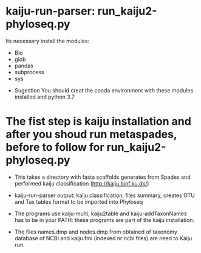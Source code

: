 # kaiju-run-parser: run_kaiju2-phyloseq.py

Its necessary install the modules:

- Bio
- glob
- pandas
- subprocess
- sys

* Sugestion You should creat the conda environment with these modules installed and python 3.7

# The fist step is kaiju installation and after you shoud run metaspades, before to follow for run_kaiju2-phyloseq.py

* This takes a directory with fasta scaffolds generates from Spades and performed kaiju classification (http://kaiju.binf.ku.dk/)

- kaiju-run-parser output: kaiju classification, files summary, creates OTU and Tax tables format to be imported into Phyloseq 
- The programs use kaiju-multi, kaiju2table and kaiju-addTaxonNames has to be in your PATH: these programs are part of the kaiju installation.

- The files names.dmp and nodes.dmp from obtained of taxonomy database of NCBI and kaiju.fmi (indexed nr ncbi files) are need to Kaiju run.

